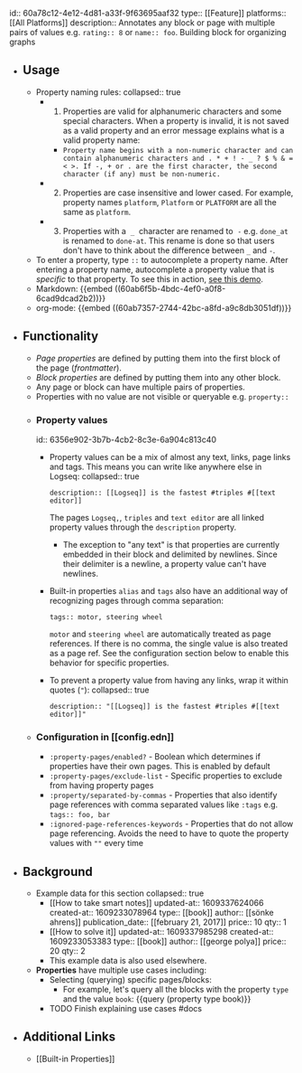 id:: 60a78c12-4e12-4d81-a33f-9f63695aaf32
type:: [[Feature]]
platforms:: [[All Platforms]]
description:: Annotates any block or page with multiple pairs of values e.g. `rating:: 8` or `name:: foo`. Building block for organizing graphs

- ## Usage
	- Property naming rules:
	  collapsed:: true
		- 1. Properties are valid for alphanumeric characters and some special characters. When a property is invalid, it is not saved as a valid property and an error message explains what is a valid property name:
			- `Property name begins with a non-numeric character and can contain alphanumeric characters and . * + ! - _ ? $ % & = < >. If -, + or . are the first character, the second character (if any) must be non-numeric.`
		- 2. Properties are case insensitive and lower cased. For example, property names `platform`, `Platform` or `PLATFORM` are all the same as `platform`.
		- 3. Properties with a  `_`  character are renamed to  `-` e.g. `done_at` is renamed to `done-at`. This rename is done so that users don't have to think about the difference between `_` and `-`.
	- To enter a property, type `::` to autocomplete a property name. After entering a property name, autocomplete a property value that is _specific_ to that property. To see this in action, [see this demo](https://www.loom.com/share/27804e1bcd7b4e4bbf71ec14956c42fe).
	- Markdown:
	  {{embed ((60ab6f5b-4bdc-4ef0-a0f8-6cad9dcad2b2))}}
	- org-mode:
	  {{embed ((60ab7357-2744-42bc-a8fd-a9c8db3051df))}}
- ## Functionality
	- _Page properties_ are defined by putting them into the first block of the page (_frontmatter_).
	- _Block properties_ are defined by putting them into any other block.
	- Any page or block can have multiple pairs of properties.
	- Properties with no value are not visible or queryable e.g. `property:: `
	- ### Property values
	  id:: 6356e902-3b7b-4cb2-8c3e-6a904c813c40
		- Property values can be a mix of almost any text, links, page links and tags. This means you can write like anywhere else in Logseq:
		  collapsed:: true
		  ```
		  description:: [[Logseq]] is the fastest #triples #[[text editor]]
		  ```
		  
		  The pages `Logseq,`, `triples` and `text editor` are all linked property values through the `description` property.
			- The exception to "any text" is that properties are currently embedded in their block and delimited by newlines. Since their delimiter is a newline, a property value can't have newlines.
		- Built-in properties `alias` and `tags` also have an additional way of recognizing pages through comma separation:
		  ```
		  tags:: motor, steering wheel
		  ```
		  `motor` and `steering wheel` are automatically treated as page references. If there is no comma, the single value is also treated as a page ref. See the configuration section below to enable this behavior for specific properties.
		- To prevent a property value from having any links, wrap it within quotes (`"`):
		  collapsed:: true
		  ```
		  description:: "[[Logseq]] is the fastest #triples #[[text editor]]"
		  ```
	- ### Configuration in [[config.edn]]
		- `:property-pages/enabled?` - Boolean which determines if properties have their own pages. This is enabled by default
		- `:property-pages/exclude-list` - Specific properties to exclude from having property pages
		- `:property/separated-by-commas` - Properties that also identify page references with comma separated values like `:tags` e.g. `tags:: foo, bar`
		- `:ignored-page-references-keywords` - Properties that do not allow page referencing. Avoids the need to have to quote the property values with `""` every time
- ## Background
	- Example data for this section
	  collapsed:: true
		- [[How to take smart notes]]
		  updated-at:: 1609337624066
		  created-at:: 1609233078964
		  type:: [[book]]
		  author:: [[sönke ahrens]]
		  publication_date:: [[february 21, 2017]]
		  price:: 10
		  qty:: 1
		- [[How to solve it]]
		  updated-at:: 1609337985298
		  created-at:: 1609233053383
		  type:: [[book]]
		  author:: [[george polya]]
		  price:: 20
		  qty:: 2
		- This example data is also used elsewhere.
	- **Properties** have multiple use cases including:
		- Selecting (querying) specific pages/blocks:
			- For example, let's query all the blocks with the property `type` and the value `book`:
			  {{query (property type book)}}
		- TODO Finish explaining use cases #docs
- ## Additional Links
	- [[Built-in Properties]]